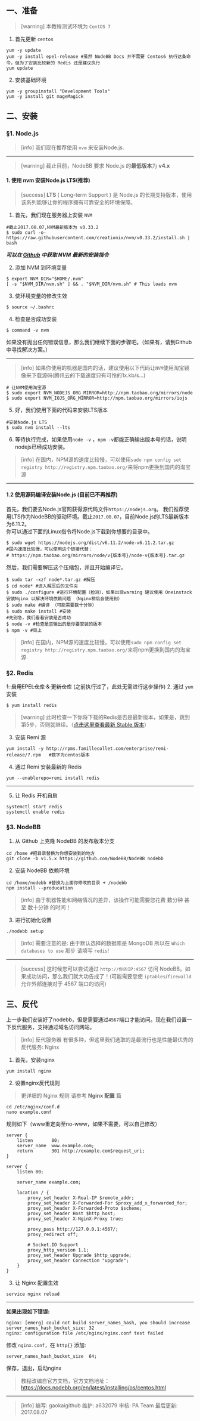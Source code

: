 ## 一、准备

>[warning] 本教程测试环境为 `CentOS 7`

1. 首先更新 `centos`
```
yum -y update
yum -y install epel-release #虽然 NodeBB Docs 并不需要 Centos6 执行这条命令，但为了安装比较新的 Redis 还是建议执行
yum update
```
2. 安装基础环境
```
yum -y groupinstall "Development Tools"
yum -y install git mageMagick
```
## 二、安装
### §1. Node.js
>[info] 我们现在推荐使用 `nvm` 来安装Node.js.
------------------------
>[warning] 截止目前，NodeBB 要求 Node.js 的**最低版本**为 **v4.x**

#### 1. 使用 nvm 安装Node.js LTS(推荐)
>[success] **LTS** ( Long-term Support ) 是 Node.js 的长期支持版本，使用该系列能够让你的程序拥有可靠安全的环境保障。

1. 首先，我们现在服务器上安装 `NVM` 
```
#截止2017.08.07,NVM最新版本为 v0.33.2
$ sudo curl -o- https://raw.githubusercontent.com/creationix/nvm/v0.33.2/install.sh | bash 
```
***可以在 [Github](https://github.com/creationix/nvm/) 中获取 NVM 最新的安装指令*** 

2. 添加 NVM 到环境变量
```
$ export NVM_DIR="$HOME/.nvm"
[ -s "$NVM_DIR/nvm.sh" ] && . "$NVM_DIR/nvm.sh" # This loads nvm
```
3. 使环境变量的修改生效
```
$ source ~/.bashrc
```
4. 检查是否成功安装
```
$ command -v nvm
```
如果没有抛出任何错误信息，那么我们继续下面的步骤吧。（如果有，请到Github中寻找解决方案。）

-------------------------------

>[info] 如果你使用的机器是国内的话，建议使用以下代码让`NVM`使用淘宝镜像来下载源码(腾讯云的下载速度只有可怜的1x.kb/s...)

```
# 让NVM使用淘宝源
$ sudo export NVM_NODEJS_ORG_MIRROR=http://npm.taobao.org/mirrors/node
$ sudo export NVM_IOJS_ORG_MIRROR=http://npm.taobao.org/mirrors/iojs
```
5. 好，我们使用下面的代码来安装LTS版本
```
#安装Node.js LTS
$ sudo nvm install --lts
```  

6. 等待执行完成，如果使用`node -v` ，`npm -v`都能正确输出版本号的话，说明nodejs已经成功安装。

>[info] 在国内，NPM源的速度比较慢，可以使用`sudo npm config set registry http://registry.npm.taobao.org/`来将npm更换到国内的淘宝源

----
#### 1.2 使用源码编译安装Node.js (目前已不再推荐)
首先，我们要去Node.js官网获得源代码文件`https://nodejs.org`。
我们推荐使用LTS作为NodeBB的驱动环境。截止`2017.08.07`，目前Node.js的LTS最新版本为6.11.2。  
你可以通过下面的Linux指令将Node.js下载到你想要的目录中。
```
$ sudo wget https://nodejs.org/dist/v6.11.2/node-v6.11.2.tar.gz 
#国内速度比较慢，可以使用这个链接代替：
# https://npm.taobao.org/mirrors/node/v{版本号}/node-v{版本号}.tar.gz
```
然后，我们需要解压这个压缩包，并且开始编译它。
```
$ sudo tar -xzf node*.tar.gz #解压
$ cd node* #进入解压后的文件夹
$ sudo ./configure #进行环境配置（检测），如果出现warning 建议使用 Oneinstack 安装Nginx 以解决环境依赖问题 （Nginx稍后会使用到）
$ sudo make #编译 （可能需要数十分钟）
$ sudo make install #安装 
#先别急，我们看看安装是否成功
$ node -v #检查是否输出的是你要安装的版本
$ npm -v #同上
```
>[info] 在国内，NPM源的速度比较慢，可以使用`sudo npm config set registry http://registry.npm.taobao.org/`来将npm更换到国内的淘宝源.

### §2. Redis
~~1. 启用EPEL仓库 & 更新仓库~~ (之前执行过了，此处无需进行这步操作)
2. 通过 `yum` 安装
```
$ yum install redis
```
>[warning] 此时检查一下你将下载的Redis是否是最新版本，如果是，跳到第5步，否则就继续。（[点击这里查看最新 Stable 版本](https://redis.io/)）

3. 安装 Remi 源
```
yum install -y http://rpms.famillecollet.com/enterprise/remi-release/7.rpm   #数字为centos版本
```
4. 通过 Remi 安装最新的 Redis
```
yum --enablerepo=remi install redis
```
-------------------------------------
5. 让 Redis 开机自启
```
systemctl start redis
systemctl enable redis
```
### §3. NodeBB

1. 从 Github 上克隆 NodeBB 的发布版本分支
```
cd /home #把目录替换为你想安装到的地方
git clone -b v1.5.x https://github.com/NodeBB/NodeBB nodebb
```
2. 安装 NodeBB 依赖环境
```
cd /home/nodebb #替换为上面你修改的目录 + /nodebb
npm install --producation
```
>[info] 由于机器性能和网络情况的差异，该操作可能需要您花费 数分钟 甚至 数十分钟 的时间！
3. 进行初始化设置
```
./nodebb setup
```
>[info] 需要注意的是: 由于默认选择的数据库是 MongoDB 所以在 `Which databases to use` 那步 请填写 `redis`!
--------------
>[success] 这时候您可以尝试通过 `http://你的IP:4567` 访问 NodeBB。如果成功访问，那么我们就大功告成了！(可能需要您使 `iptables`/`firewalld` 允许外部连接对于 4567 端口的访问)

## 三、反代
上一步我们安装好了nodebb，但是需要通过`4567`端口才能访问。现在我们设置一下反代服务，支持通过域名访问网站。

>[info] 反代服务器 有很多种，但这里我们选取的是最流行也是性能最优秀的反代服务: Nginx
1. 首先，安装nginx
```
yum install nginx
```
2. 设置nginx反代规则

> 更详细的 Nginx 规则 请参考 **Nginx 配置** 篇
```
cd /etc/nginx/conf.d
nano example.conf
```
规则如下（www重定向至no-www，如果不需要，可以自己修改）
```
server {
    listen       80;
    server_name  www.example.com;
    return       301 http://example.com$request_uri;
}

server {
    listen 80;

    server_name example.com;

    location / {
        proxy_set_header X-Real-IP $remote_addr;
        proxy_set_header X-Forwarded-For $proxy_add_x_forwarded_for;
        proxy_set_header X-Forwarded-Proto $scheme;
        proxy_set_header Host $http_host;
        proxy_set_header X-NginX-Proxy true;

        proxy_pass http://127.0.0.1:4567/;
        proxy_redirect off;

        # Socket.IO Support
        proxy_http_version 1.1;
        proxy_set_header Upgrade $http_upgrade;
        proxy_set_header Connection "upgrade";
    }
}
```
3. 让 Nginx 配置生效
```
service nginx reload
```
---------------
**如果出现如下错误:**
```
nginx: [emerg] could not build server_names_hash, you should increase server_names_hash_bucket_size: 32
nginx: configuration file /etc/nginx/nginx.conf test failed
```
修改 `nginx.conf`，在 `http{}` 添加:
```
server_names_hash_bucket_size  64;
```
保存，退出，启动nginx

> 教程改编自官方文档，官方文档地址：https://docs.nodebb.org/en/latest/installing/os/centos.html
--------------------------
>[info] 编写: gaokaigithub
维护: a632079
审核: PA Team
最后更新: 2017.08.07